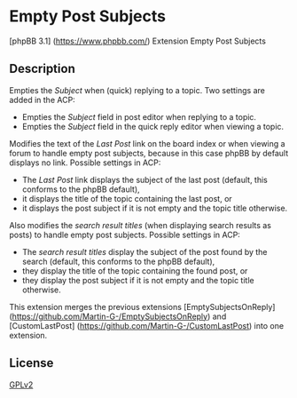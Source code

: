 # Empty Post Subjects

[phpBB 3.1] (https://www.phpbb.com/) Extension Empty Post Subjects

## Description

Empties the *Subject* when (quick) replying to a topic. Two settings are added in the ACP:
* Empties the *Subject* field in post editor when replying to a topic.
* Empties the *Subject* field in the quick reply editor when viewing a topic.

Modifies the text of the *Last Post* link on the board index or when viewing a forum to handle empty post subjects, because in this case phpBB by default displays no link. Possible settings in ACP:
* The *Last Post* link displays the subject of the last post (default, this conforms to the phpBB default),
* it displays the title of the topic containing the last post, or
* it displays the post subject if it is not empty and the topic title otherwise.

Also modifies the *search result titles* (when displaying search results as posts) to handle empty post subjects. Possible settings in ACP:
* The *search result titles* display the subject of the post found by the search (default, this conforms to the phpBB default),
* they display the title of the topic containing the found post, or
* they display the post subject if it is not empty and the topic title otherwise.

This extension merges the previous extensions [EmptySubjectsOnReply] (https://github.com/Martin-G-/EmptySubjectsOnReply) and [CustomLastPost] (https://github.com/Martin-G-/CustomLastPost) into one extension.

## License

[GPLv2](license.txt)

